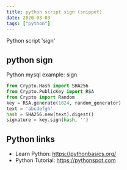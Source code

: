 ```yaml
---
title: python script sign (snippet)
date: 2020-03-03
tags: ["python"]
---
```

Python script 'sign'


## python sign

Python mysql example: sign

```python
from Crypto.Hash import SHA256
from Crypto.PublicKey import RSA
from Crypto import Random
key = RSA.generate(1024, random_generator)
text = 'abcdefgh'
hash = SHA256.new(text).digest()
signature = key.sign(hash, '')


```

## Python links

- Learn Python: https://pythonbasics.org/
- Python Tutorial: https://pythonspot.com
